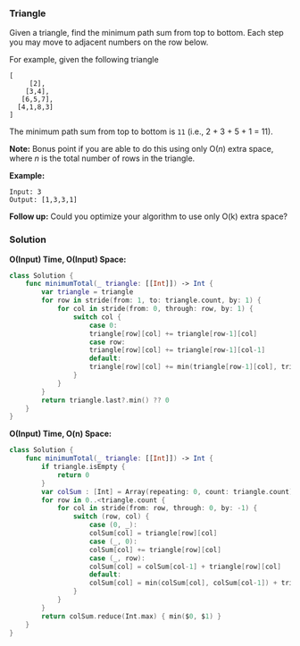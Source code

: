 
### Triangle

Given a triangle, find the minimum path sum from top to bottom. Each step you may move to adjacent numbers on the row below.

For example, given the following triangle
```
[
     [2],
    [3,4],
   [6,5,7],
  [4,1,8,3]
]
```
The minimum path sum from top to bottom is `11` (i.e., 2 + 3 + 5 + 1 = 11).

__Note:__
Bonus point if you are able to do this using only O(*n*) extra space, where *n* is the total number of rows in the triangle.

__Example:__
```
Input: 3
Output: [1,3,3,1]
```
__Follow up:__
Could you optimize your algorithm to use only O(k) extra space?

### Solution
__O(Input) Time, O(Input) Space:__
```Swift
class Solution {
    func minimumTotal(_ triangle: [[Int]]) -> Int {
        var triangle = triangle
        for row in stride(from: 1, to: triangle.count, by: 1) {
            for col in stride(from: 0, through: row, by: 1) {
                switch col {
                    case 0:
                    triangle[row][col] += triangle[row-1][col]
                    case row:
                    triangle[row][col] += triangle[row-1][col-1]
                    default:
                    triangle[row][col] += min(triangle[row-1][col], triangle[row-1][col-1])
                }
            }
        }
        return triangle.last?.min() ?? 0
    }
}
```
__O(Input) Time, O(n) Space:__
```Swift
class Solution {
    func minimumTotal(_ triangle: [[Int]]) -> Int {
        if triangle.isEmpty {
            return 0
        }
        var colSum : [Int] = Array(repeating: 0, count: triangle.count)
        for row in 0..<triangle.count {
            for col in stride(from: row, through: 0, by: -1) {
                switch (row, col) {
                    case (0, _):
                    colSum[col] = triangle[row][col]
                    case (_, 0):
                    colSum[col] += triangle[row][col]
                    case (_, row):
                    colSum[col] = colSum[col-1] + triangle[row][col]
                    default:
                    colSum[col] = min(colSum[col], colSum[col-1]) + triangle[row][col]
                }
            }
        }
        return colSum.reduce(Int.max) { min($0, $1) }
    }
}
```